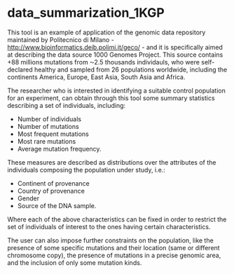 # data_summarization_1KGP
This tool is an example of application of the genomic data repository maintained by Politecnico di Milano - http://www.bioinformatics.deib.polimi.it/geco/ - and it is specifically aimed at describing the data source 1000 Genomes Project. This source contains +88 millions mutations from ⁓2.5 thousands individauls, who were self-declared healthy and sampled from 26 populations worldwide, including the continents America, Europe, East Asia, South Asia and Africa.

The researcher who is interested in identifying a suitable control population for an experiment, can obtain through this tool some summary statistics describing a set of individuals, including:
- Number of individuals
- Number of mutations
- Most frequent mutations
- Most rare mutations
- Average mutation frequency.

These measures are described as distributions over the attributes of the individuals composing the population under study, i.e.:
- Continent of provenance
- Country of provenance
- Gender 
- Source of the DNA sample.

Where each of the above characteristics can be fixed in order to restrict the set of individuals of interest to the ones having certain characteristics. 

The user can also impose further constraints on the population, like the presence of some specific mutations and their location (same or different chromosome copy), the presence of mutations in a precise genomic area, and the inclusion of only some mutation kinds.
